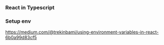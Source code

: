 ### React in Typescript



### Setup env

https://medium.com/@trekinbami/using-environment-variables-in-react-6b0a99d83cf5
